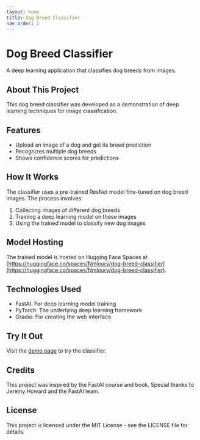 ```yaml
---
layout: home
title: Dog Breed Classifier
nav_order: 1
---
```


# Dog Breed Classifier

A deep learning application that classifies dog breeds from images.

## About This Project

This dog breed classifier was developed as a demonstration of deep learning techniques for image classification.

## Features

- Upload an image of a dog and get its breed prediction
- Recognizes multiple dog breeds
- Shows confidence scores for predictions

## How It Works

The classifier uses a pre-trained ResNet model fine-tuned on dog breed images. The process involves:

1. Collecting images of different dog breeds
2. Training a deep learning model on these images
3. Using the trained model to classify new dog images

## Model Hosting

The trained model is hosted on Hugging Face Spaces at [https://huggingface.co/spaces/Nmloury/dog-breed-classifier](https://huggingface.co/spaces/Nmloury/dog-breed-classifier).

## Technologies Used

- FastAI: For deep learning model training
- PyTorch: The underlying deep learning framework
- Gradio: For creating the web interface

## Try It Out

Visit the [demo page](demo) to try the classifier.

## Credits

This project was inspired by the FastAI course and book. Special thanks to Jeremy Howard and the FastAI team.

## License

This project is licensed under the MIT License - see the LICENSE file for details.